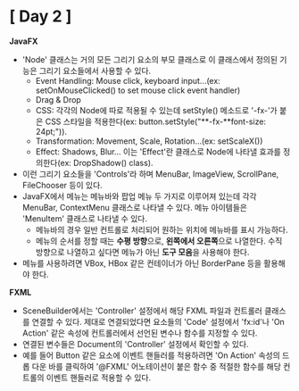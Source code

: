 # [ Day 2 ]

**JavaFX**

- 'Node' 클래스는 거의 모든 그리기 요소의 부모 클래스로 이 클래스에서 정의된 기능은 그리기 요소들에서 사용할 수 있다.
  - Event Handling: Mouse click, keyboard input...(ex: setOnMouseClicked() to set mouse click event handler)
  - Drag & Drop
  - CSS: 각각의 Node에 따로 적용될 수 있는데 setStyle() 메소드로 '-fx-'가 붙은 CSS 스타일을 적용한다(ex: button.setStyle("**-fx-**font-size: 24pt;")).
  - Transformation: Movement, Scale, Rotation...(ex: setScaleX())
  - Effect: Shadows, Blur... 이는 'Effect'란 클래스로 Node에 나타낼 효과를 정의한다(ex: DropShadow() class).
- 이런 그리기 요소들을 'Controls'라 하며 MenuBar, ImageView, ScrollPane, FileChooser 등이 있다.
- JavaFX에서 메뉴는 메뉴바와 팝업 메뉴 두 가지로 이루어져 있는데 각각 MenuBar, ContextMenu 클래스로 나타낼 수 있다. 메뉴 아이템들은 'MenuItem' 클래스로 나타낼 수 있다.
  - 메뉴바의 경우 일반 컨트롤로 처리되어 원하는 위치에 메뉴바를 표시 가능하다.
  - 메뉴의 순서를 정할 때는 **수평 방향**으로, **왼쪽에서 오른쪽**으로 나열한다. 수직 방향으로 나열하고 싶다면 메뉴가 아닌 **도구 모음**을 사용해야 한다.
- 메뉴를 사용하려면 VBox, HBox 같은 컨테이너가 아닌 BorderPane 등을 활용해야 한다.

**FXML**

- SceneBuilder에서는 'Controller' 설정에서 해당 FXML 파일과 컨트롤러 클래스를 연결할 수 있다. 제대로 연결되었다면 요소들의 'Code' 설정에서 'fx:id'나 'On Action' 같은 속성에 컨트롤러에서 선언된 변수나 함수를 지정할 수 있다.
- 연결된 변수들은 Document의 'Controller' 설정에서 확인할 수 있다.
- 예를 들어 Button 같은 요소에 이벤트 핸들러를 적용하려면 'On Action' 속성의 드롭 다운 바를 클릭하여 '@FXML' 어노테이션이 붙은 함수 중 적절한 함수를 해당 컨트롤의 이벤트 핸들러로 적용할 수 있다.